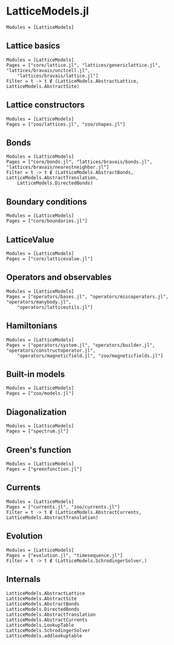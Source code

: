 # LatticeModels.jl

```@index
Modules = [LatticeModels]
```

## Lattice basics

```@autodocs
Modules = [LatticeModels]
Pages = ["core/lattice.jl", "lattices/genericlattice.jl", "lattices/bravais/unitcell.jl", 
    "lattices/bravais/lattice.jl"]
Filter = t -> t ∉ (LatticeModels.AbstractLattice, LatticeModels.AbstractSite)
```

## Lattice constructors

```@autodocs
Modules = [LatticeModels]
Pages = ["zoo/lattices.jl", "zoo/shapes.jl"]
```

## Bonds

```@autodocs
Modules = [LatticeModels]
Pages = ["core/bonds.jl", "lattices/bravais/bonds.jl", "lattices/bravais/nearestneighbor.jl"]
Filter = t -> t ∉ (LatticeModels.AbstractBonds, LatticeModels.AbstractTranslation, 
    LatticeModels.DirectedBonds)
```

## Boundary conditions

```@autodocs
Modules = [LatticeModels]
Pages = ["core/boundaries.jl"]
```

## LatticeValue

```@autodocs
Modules = [LatticeModels]
Pages = ["core/latticevalue.jl"]
```
 
## Operators and observables

```@autodocs
Modules = [LatticeModels]
Pages = ["operators/bases.jl", "operators/miscoperators.jl", "operators/manybody.jl", 
    "operators/latticeutils.jl"]
```

## Hamiltonians

```@autodocs
Modules = [LatticeModels]
Pages = ["operators/system.jl", "operators/builder.jl", "operators/constructoperator.jl",
    "operators/magneticfield.jl", "zoo/magneticfields.jl"]
```

## Built-in models
```@autodocs
Modules = [LatticeModels]
Pages = ["zoo/models.jl"]
```

## Diagonalization

```@autodocs
Modules = [LatticeModels]
Pages = ["spectrum.jl"]
```

## Green's function

```@autodocs
Modules = [LatticeModels]
Pages = ["greenfunction.jl"]
```

## Currents

```@autodocs
Modules = [LatticeModels]
Pages = ["currents.jl", "zoo/currents.jl"]
Filter = t -> t ∉ (LatticeModels.AbstractCurrents, LatticeModels.AbstractTranslation)
```

## Evolution

```@autodocs
Modules = [LatticeModels]
Pages = ["evolution.jl", "timesequence.jl"]
Filter = t -> t ∉ (LatticeModels.SchrodingerSolver,)
```

## Internals

```@docs
LatticeModels.AbstractLattice
LatticeModels.AbstractSite
LatticeModels.AbstractBonds
LatticeModels.DirectedBonds
LatticeModels.AbstractTranslation
LatticeModels.AbstractCurrents
LatticeModels.LookupTable
LatticeModels.SchrodingerSolver
LatticeModels.addlookuptable
```